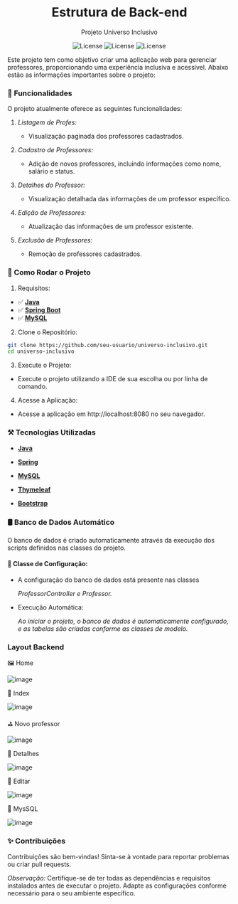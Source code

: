 <h1 align="center"> Estrutura de Back-end</h1>

<p align="center">
  Projeto Universo Inclusivo
</p>

<p align="center">
  <img alt="License" src="https://img.shields.io/badge/License-MIT-green.svg"> <img alt="License" src="https://img.shields.io/badge/java_8-✓-blue.svg"> <img alt="License" src="https://img.shields.io/badge/mysql-✓-blue.svg"
</p>


Este projeto tem como objetivo criar uma aplicação web para gerenciar professores, proporcionando uma experiência inclusiva e acessível. Abaixo estão as informações importantes sobre o projeto:

### 📱 Funcionalidades

O projeto atualmente oferece as seguintes funcionalidades:

1. *Listagem de Profes:*
   - Visualização paginada dos professores cadastrados.
     
2. *Cadastro de Professores:*
   - Adição de novos professores, incluindo informações como nome, salário e status.

3. *Detalhes do Professor:*
   - Visualização detalhada das informações de um professor específico.

4. *Edição de Professores:*
   - Atualização das informações de um professor existente.

5. *Exclusão de Professores:*
   - Remoção de professores cadastrados.

### 🎡 Como Rodar o Projeto

1. Requisitos:

- ✅ **[Java](https://www.java.com/pt-BR/)**
- ✅ **[Spring Boot](https://spring.io/projects/spring-boot)**
- ✅ **[MySQL](https://www.mysql.com/)**

2. Clone o Repositório:
   
```bash
git clone https://github.com/seu-usuario/universo-inclusivo.git
cd universo-inclusivo
```

3. Execute o Projeto:

- Execute o projeto utilizando a IDE de sua escolha ou por linha de comando.
  
4. Acesse a Aplicação:
   
- Acesse a aplicação em http://localhost:8080 no seu navegador.

### ⚒️ Tecnologias Utilizadas

- **[Java](https://www.java.com/pt-BR/)**
  
- **[Spring](https://spring.io/projects/spring-boot)**
  
- **[MySQL](https://www.mysql.com/)**
  
- **[Thymeleaf](https://www.thymeleaf.org/)**
  
- **[Bootstrap](https://getbootstrap.com/)**

### 🛢️ Banco de Dados Automático

O banco de dados é criado automaticamente através da execução dos scripts definidos nas classes do projeto.

#### 🧵 Classe de Configuração:

- A configuração do banco de dados está presente nas classes

    *ProfessorController e Professor.*

- Execução Automática:

    *Ao iniciar o projeto, o banco de dados é automaticamente configurado, e as tabelas são criadas conforme as classes de modelo.*

###  Layout Backend


🖼️ Home 

![image](https://github.com/Squad-039-RecodePro/universo-inclusivo/assets/116025593/1aa3ab8c-6cd2-42c1-8152-e13356341939)

🎊 Index 

![image](https://github.com/Squad-039-RecodePro/universo-inclusivo/assets/116025593/f805ff30-917e-48b4-9b77-f1f6ec0194d3)

⛳ Novo professor

![image](https://github.com/Squad-039-RecodePro/universo-inclusivo/assets/116025593/60ecba04-7c96-48b1-8907-b9d5ee64699a)

📲 Detalhes 

![image](https://github.com/Squad-039-RecodePro/universo-inclusivo/assets/116025593/e38eb79c-225d-4e7d-9d7f-dc721bf38cda)

📑 Editar 

![image](https://github.com/Squad-039-RecodePro/universo-inclusivo/assets/116025593/a291fd6a-cff4-4bbb-865e-54a88b0d9525)

🐬 MysSQL

![image](https://github.com/Squad-039-RecodePro/universo-inclusivo/assets/116025593/d8466e9a-4fad-47d8-ad12-55b6866fc43f)




### ✨ Contribuições

Contribuições são bem-vindas! Sinta-se à vontade para reportar problemas ou criar pull requests.

*Observação:* Certifique-se de ter todas as dependências e requisitos instalados antes de executar o projeto. Adapte as configurações conforme necessário para o seu ambiente específico.

